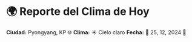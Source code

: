 # 🌍 Reporte del Clima de Hoy

**Ciudad:** Pyongyang, KP 🌐
**Clima:** ☀️ Cielo claro
**Fecha:** 📅 25, 12, 2024 🚀
